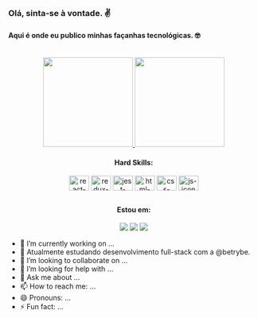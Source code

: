 ### Olá, sinta-se à vontade. ✌️
#### Aqui é onde eu publico minhas façanhas tecnológicas. 🤓
<br>
<div align="center">
  <a href="https://github.com/renatozr">
    <img height="180em" src="https://github-readme-stats.vercel.app/api?username=renatozr&count_private=true&show_icons=true&theme=react" />
  </a>
  <a href="https://github.com/renatozr">
    <img height="180em" src="https://github-readme-stats.vercel.app/api/top-langs/?username=renatozr&layout=compact&langs_count=7&theme=react" />
  </a>
</div>

<div style="display: inline_block" align="center">
  <h4>Hard Skills:</h4>
  <img align="center" alt="react-icon" height="30" width="40" src="https://cdn.jsdelivr.net/gh/devicons/devicon/icons/react/react-original.svg">
  <img align="center" alt="redux-icon" height="30" width="40" src="https://cdn.jsdelivr.net/gh/devicons/devicon/icons/redux/redux-original.svg">
  <img align="center" alt="jest-icon" height="30" width="40" src="https://cdn.jsdelivr.net/gh/devicons/devicon/icons/jest/jest-plain.svg">
  <img align="center" alt="html-icon" height="30" width="40" src="https://cdn.jsdelivr.net/gh/devicons/devicon/icons/html5/html5-original.svg">
  <img align="center" alt="css-icon" height="30" width="40" src="https://cdn.jsdelivr.net/gh/devicons/devicon/icons/css3/css3-original.svg">
  <img align="center" alt="js-icon" height="30" width="40" src="https://cdn.jsdelivr.net/gh/devicons/devicon/icons/javascript/javascript-original.svg">
</div>

##

<div align="center">
  <h4>Estou em:</h4>
  <a href="https://www.linkedin.com/in/renatozr11/" target="_blank"><img src="https://img.shields.io/badge/LinkedIn-0077B5?style=for-the-badge&logo=linkedin&logoColor=white"></a>
  <a href="https://www.instagram.com/renato_zr/" target="_blank"><img src="https://img.shields.io/badge/Instagram-E4405F?style=for-the-badge&logo=instagram&logoColor=white"></a>
  <a href="mailto:renatozr07@gmail.com"><img src="https://img.shields.io/badge/-Gmail-%23333?style=for-the-badge&logo=gmail&logoColor=white"></a>
 
<!--   ![Snake animation](https://github.com/rafaballerini/rafaballerini/blob/output/github-contribution-grid-snake.svg) -->
</div>
<!-- [![Anurag's GitHub stats](https://github-readme-stats.vercel.app/api?username=renatozr&count_private=true&show_icons=true&theme=react)](https://github.com/renatozr)
[![Top Langs](https://github-readme-stats.vercel.app/api/top-langs/?username=renatozr&layout=compact&theme=react)](https://github.com/renatozr) -->

- 🔭 I’m currently working on ...
- 🌱 Atualmente estudando desenvolvimento full-stack com a @betrybe.
- 👯 I’m looking to collaborate on ...
- 🤔 I’m looking for help with ...
- 💬 Ask me about ...
- 📫 How to reach me: ...
- 😄 Pronouns: ...
- ⚡ Fun fact: ...
